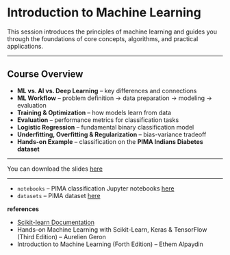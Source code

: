 # Introduction to Machine Learning

This session introduces the principles of machine learning and guides you through the foundations of core concepts, algorithms, and practical applications.

---

## Course Overview

* **ML vs. AI vs. Deep Learning** – key differences and connections
* **ML Workflow** – problem definition → data preparation → modeling → evaluation
* **Training & Optimization** – how models learn from data
* **Evaluation** – performance metrics for classification tasks
* **Logistic Regression** – fundamental binary classification model
* **Underfitting, Overfitting & Regularization** – bias-variance tradeoff
* **Hands-on Example** – classification on the **PIMA Indians Diabetes dataset**

---

You can download the slides [here](ML_intro_ScaDSAI_2025.pdf)

---

* `notebooks` – PIMA classification Jupyter notebooks [here](https://github.com/ScaDS/ai4medicine-2025/blob/main/day2.2_ml_introduction/Binary_Classification_PIMA.ipynb)
* `datasets` – PIMA dataset [here](https://github.com/ScaDS/ai4medicine-2025/blob/main/day2.2_ml_introduction/PIMA_Indians_Diabetes.csv)

**references** 
* [Scikit-learn Documentation](https://scikit-learn.org/stable/)
* Hands-on Machine Learning with Scikit-Learn, Keras & TensorFlow (Third Edition) – Aurelien Geron
* Introduction to Machine Learning (Forth Edition) – Ethem Alpaydin
